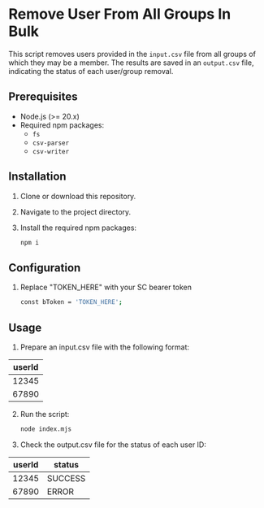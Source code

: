 # Remove User From All Groups In Bulk

This script removes users provided in the `input.csv` file from all groups of which they may be a member. The results are saved in an `output.csv` file, indicating the status of each user/group removal.

## Prerequisites

- Node.js (>= 20.x)
- Required npm packages:
  - `fs`
  - `csv-parser`
  - `csv-writer`

## Installation

1. Clone or download this repository.
2. Navigate to the project directory.
3. Install the required npm packages:

   ```bash
   npm i

## Configuration

1. Replace "TOKEN_HERE" with your SC bearer token 

    ```bash
    const bToken = 'TOKEN_HERE';


## Usage

1. Prepare an input.csv file with the following format:
    
| userId |
|--------|
| 12345  |
| 67890  |

2. Run the script:

    ```bash
    node index.mjs

3. Check the output.csv file for the status of each user ID:

| userId | status  |
|--------|---------|
| 12345  | SUCCESS |
| 67890  | ERROR   |


